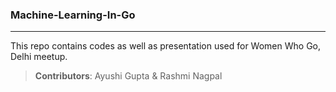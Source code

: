 ### Machine-Learning-In-Go
-----------------------------------------------------------
This repo contains codes as well as presentation used for Women Who Go, Delhi meetup.<br>
> **Contributors**: Ayushi Gupta & Rashmi Nagpal
                  
